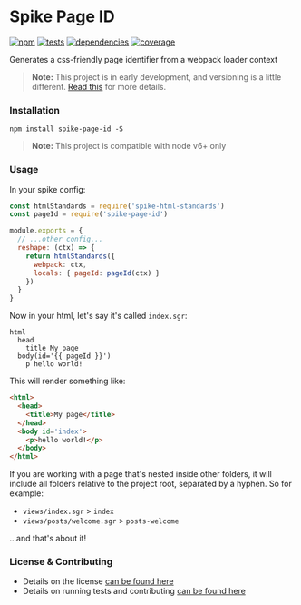 # Spike Page ID

[![npm](https://img.shields.io/npm/v/spike-page-id.svg?style=flat-square)](https://npmjs.com/package/spike-page-id)
[![tests](https://img.shields.io/travis/static-dev/spike-page-id.svg?style=flat-square)](https://travis-ci.org/static-dev/spike-page-id?branch=master)
[![dependencies](https://img.shields.io/david/static-dev/spike-page-id.svg?style=flat-square)](https://david-dm.org/static-dev/spike-page-id)
[![coverage](https://img.shields.io/coveralls/static-dev/spike-page-id.svg?style=flat-square)](https://coveralls.io/r/static-dev/spike-page-id?branch=master)

Generates a css-friendly page identifier from a webpack loader context

> **Note:** This project is in early development, and versioning is a little different. [Read this](http://markup.im/#q4_cRZ1Q) for more details.


### Installation

`npm install spike-page-id -S`

> **Note:** This project is compatible with node v6+ only

### Usage

In your spike config:

```js
const htmlStandards = require('spike-html-standards')
const pageId = require('spike-page-id')

module.exports = {
  // ...other config...
  reshape: (ctx) => {
    return htmlStandards({
      webpack: ctx,
      locals: { pageId: pageId(ctx) }
    })
  }
}
```

Now in your html, let's say it's called `index.sgr`:

```jade
html
  head
    title My page
  body(id='{{ pageId }}')
    p hello world!
```

This will render something like:

```html
<html>
  <head>
    <title>My page</title>
  </head>
  <body id='index'>
    <p>hello world!</p>
  </body>
</html>
```

If you are working with a page that's nested inside other folders, it will include all folders relative to the project root, separated by a hyphen. So for example:

- `views/index.sgr` > `index`
- `views/posts/welcome.sgr` > `posts-welcome`

...and that's about it!

### License & Contributing

- Details on the license [can be found here](LICENSE.md)
- Details on running tests and contributing [can be found here](contributing.md)
